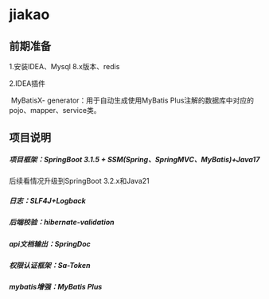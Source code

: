 # jiakao

## 前期准备

1.安装IDEA、Mysql 8.x版本、redis

2.IDEA插件

​	MyBatisX- generator：用于自动生成使用MyBatis Plus注解的数据库中对应的pojo、mapper、service类。

## 项目说明

##### 项目框架：SpringBoot 3.1.5 + SSM(Spring、SpringMVC、MyBatis)+Java17

后续看情况升级到SpringBoot 3.2.x和Java21

##### 日志：SLF4J+Logback

##### 后端校验：hibernate-validation

##### api文档输出：SpringDoc

##### 权限认证框架：Sa-Token

##### mybatis增强：MyBatis Plus

